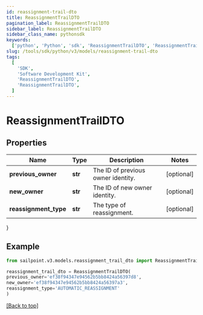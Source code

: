 ```yaml
---
id: reassignment-trail-dto
title: ReassignmentTrailDTO
pagination_label: ReassignmentTrailDTO
sidebar_label: ReassignmentTrailDTO
sidebar_class_name: pythonsdk
keywords:
  ['python', 'Python', 'sdk', 'ReassignmentTrailDTO', 'ReassignmentTrailDTO']
slug: /tools/sdk/python/v3/models/reassignment-trail-dto
tags:
  [
    'SDK',
    'Software Development Kit',
    'ReassignmentTrailDTO',
    'ReassignmentTrailDTO',
  ]
---
```


# ReassignmentTrailDTO

## Properties

| Name | Type | Description | Notes |
| --- | --- | --- | --- |
| **previous_owner** | **str** | The ID of previous owner identity. | [optional] |
| **new_owner** | **str** | The ID of new owner identity. | [optional] |
| **reassignment_type** | **str** | The type of reassignment. | [optional] |

}

## Example

```python
from sailpoint.v3.models.reassignment_trail_dto import ReassignmentTrailDTO

reassignment_trail_dto = ReassignmentTrailDTO(
previous_owner='ef38f94347e94562b5bb8424a56397d8',
new_owner='ef38f94347e94562b5bb8424a56397a3',
reassignment_type='AUTOMATIC_REASSIGNMENT'
)

```

[[Back to top]](#)
